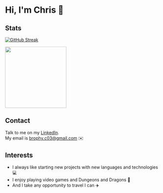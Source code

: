 # Hi, I'm Chris 👋

## Stats

[![GitHub Streak](https://streak-stats.demolab.com?user=Chris-B33&theme=monokai&border_radius=5&date_format=j%20M%5B%20Y%5D&mode=weekly)](https://git.io/streak-stats) 

<img height=200 align="center" src="https://github-readme-stats.vercel.app/api/top-langs?username=Chris-B33&layout=compact&langs_count=6&card_width=410&theme=monokai&size_weight=0.2&count_weight=0.8" />

## Contact

Talk to me on my <a href="https://www.linkedin.com/in/chrisb33/">LinkedIn</a>.<br>
My email is brophy.c03@gmail.com ✉️
## Interests

- I always like starting new projects with new languages and technologies 💻
- I enjoy playing video games and Dungeons and Dragons 🎲
- And I take any opportunity to travel I can ✈️
